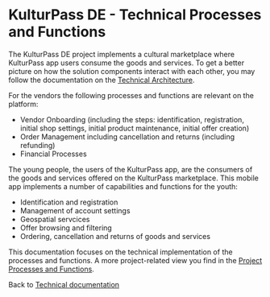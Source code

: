 # KulturPass DE - Technical Processes and Functions

The KulturPass DE project implements a cultural marketplace where KulturPass app users consume the goods and services. To get a better picture on how the solution components interact with each other, you may follow the documentation on the [Technical Architecture](technical-architecture-01.md).

For the vendors the following processes and functions are relevant on the platform:

- Vendor Onboarding (including the steps: identification, registration, initial shop settings, initial product maintenance, initial offer creation)
- Order Management including cancellation and returns (including refunding)
- Financial Processes

The young people, the users of the KulturPass app, are the consumers of the goods and services offered on the KulturPass marketplace. This mobile app implements a number of capabilities and functions for the youth:

- Identification and registration
- Management of account settings
- Geospatial servcices
- Offer browsing and filtering
- Ordering, cancellation and returns of goods and services

This documentation focuses on the technical implementation of the processes and functions. A more project-related view you find in the [Project Processes and Functions](../project-documentation/project-processes-and-functions.md).

Back to [Technical documentation](README.md)
